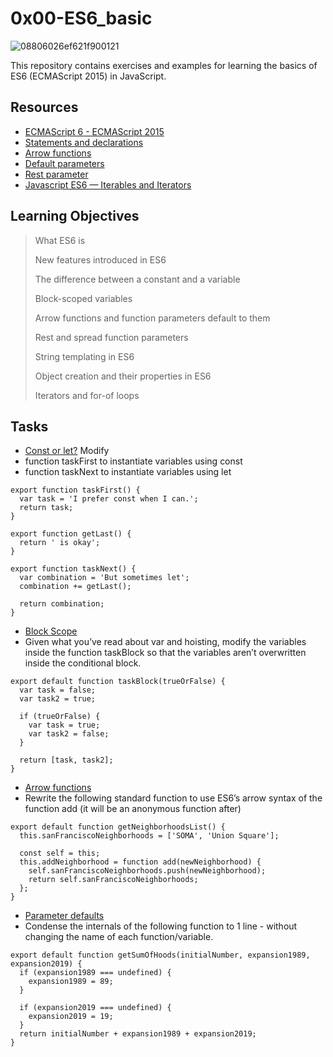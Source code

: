 # 0x00-ES6_basic
![08806026ef621f900121](https://github.com/JO-YE/alx-frontend-javascript/assets/111038087/23d57663-8206-41dc-a35c-9627840e457f)

This repository contains exercises and examples for learning the basics of ES6 (ECMAScript 2015) in JavaScript.

## Resources
- [ECMAScript 6 - ECMAScript 2015](https://www.w3schools.com/js/js_es6.asp)
- [Statements and declarations](https://developer.mozilla.org/en-US/docs/Web/JavaScript/Reference/Statements)
- [Arrow functions](https://developer.mozilla.org/en-US/docs/Web/JavaScript/Reference/Functions/Arrow_functions)
- [Default parameters](https://developer.mozilla.org/en-US/docs/Web/JavaScript/Reference/Functions/Default_parameters)
- [Rest parameter](https://developer.mozilla.org/en-US/docs/Web/JavaScript/Reference/Functions/rest_parameters)
- [Javascript ES6 — Iterables and Iterators](https://towardsdatascience.com/javascript-es6-iterables-and-iterators-de18b54f4d4?gi=a06fae8c482f)

## Learning Objectives
>
> What ES6 is
>
> New features introduced in ES6
>
> The difference between a constant and a variable
>
> Block-scoped variables
>
> Arrow functions and function parameters default to them
>
> Rest and spread function parameters
>
> String templating in ES6
>
> Object creation and their properties in ES6
>
> Iterators and for-of loops

## Tasks
- [Const or let?](./0-constants.js)
Modify
-	function taskFirst to instantiate variables using const
-	function taskNext to instantiate variables using let
```
export function taskFirst() {
  var task = 'I prefer const when I can.';
  return task;
}

export function getLast() {
  return ' is okay';
}

export function taskNext() {
  var combination = 'But sometimes let';
  combination += getLast();

  return combination;
}
```

- [Block Scope](./1-block-scoped.js)
-	Given what you’ve read about var and hoisting, modify the variables inside the function taskBlock so that the variables aren’t overwritten inside the conditional block.
```
export default function taskBlock(trueOrFalse) {
  var task = false;
  var task2 = true;

  if (trueOrFalse) {
    var task = true;
    var task2 = false;
  }

  return [task, task2];
}
```

- [Arrow functions](./2-arrow.js)
-	Rewrite the following standard function to use ES6’s arrow syntax of the function add (it will be an anonymous function after)
```
export default function getNeighborhoodsList() {
  this.sanFranciscoNeighborhoods = ['SOMA', 'Union Square'];

  const self = this;
  this.addNeighborhood = function add(newNeighborhood) {
    self.sanFranciscoNeighborhoods.push(newNeighborhood);
    return self.sanFranciscoNeighborhoods;
  };
}
```

- [Parameter defaults](./3-default-parameter.js)
-	Condense the internals of the following function to 1 line - without changing the name of each function/variable.
```
export default function getSumOfHoods(initialNumber, expansion1989, expansion2019) {
  if (expansion1989 === undefined) {
    expansion1989 = 89;
  }

  if (expansion2019 === undefined) {
    expansion2019 = 19;
  }
  return initialNumber + expansion1989 + expansion2019;
}
```

